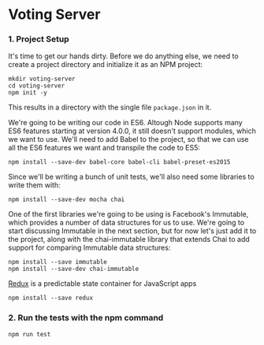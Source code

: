 # Voting Server

### 1. Project Setup
It's time to get our hands dirty. Before we do anything else, we need to create a project directory and initialize it as an NPM project:
```
mkdir voting-server
cd voting-server
npm init -y
```
This results in a directory with the single file `package.json` in it.

We're going to be writing our code in ES6. Altough Node supports many ES6 features starting at version 4.0.0, it still doesn't support modules, which we want to use. We'll need to add Babel to the project, so that we can use all the ES6 features we want and transpile the code to ES5:
```
npm install --save-dev babel-core babel-cli babel-preset-es2015
```
Since we'll be writing a bunch of unit tests, we'll also need some libraries to write them with:
```
npm install --save-dev mocha chai
```
One of the first libraries we're going to be using is Facebook's Immutable, which provides a number of data structures for us to use. We're going to start discussing Immutable in the next section, but for now let's just add it to the project, along with the chai-immutable library that extends Chai to add support for comparing Immutable data structures:
```
npm install --save immutable
npm install --save-dev chai-immutable
```
[Redux](http://redux.js.org/) is a predictable state container for JavaScript apps
```
npm install --save redux
```
### 2. Run the tests with the npm command
```
npm run test
```

